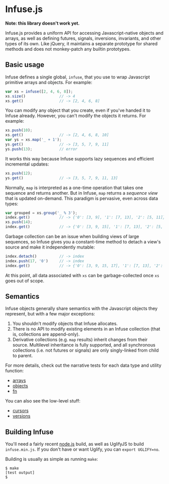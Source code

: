 # Infuse.js

**Note: this library doesn't work yet.**

Infuse.js provides a uniform API for accessing Javascript-native objects and
arrays, as well as defining futures, signals, inversions, invariants, and other
types of its own. Like jQuery, it maintains a separate prototype for shared
methods and does not monkey-patch any builtin prototypes.

## Basic usage

Infuse defines a single global, `infuse`, that you use to wrap Javascript
primitive arrays and objects. For example:

```js
var xs = infuse([2, 4, 6, 8]);
xs.size()               // -> 4
xs.get()                // -> [2, 4, 6, 8]
```

You can modify any object that you create, even if you've handed it to Infuse
already. However, you can't modify the objects it returns. For example:

```js
xs.push(10);
xs.get()                // -> [2, 4, 6, 8, 10]
var ys = xs.map('_ + 1');
ys.get()                // -> [3, 5, 7, 9, 11]
ys.push(13);            // error
```

It works this way because Infuse supports lazy sequences and efficient
incremental updates:

```js
xs.push(12);
ys.get()                // -> [3, 5, 7, 9, 11, 13]
```

Normally, `map` is interpreted as a one-time operation that takes one sequence
and returns another. But in Infuse, `map` returns a _sequence view_ that is
updated on-demand. This paradigm is pervasive, even across data types:

```js
var grouped = xs.group('_ % 3');
index.get()             // -> {'0': [3, 9], '1': [7, 13], '2': [5, 11]}
xs.push(14);
index.get()             // -> {'0': [3, 9, 15], '1': [7, 13], '2': [5, 11]}
```

Garbage collection can be an issue when building views of large sequences, so
Infuse gives you a constant-time method to detach a view's source and make it
independently mutable:

```js
index.detach()          // -> index
index.push(17, '0')     // -> index
index.get()             // -> {'0': [3, 9, 15, 17], '1': [7, 13], '2': [5, 11]}
```

At this point, all data associated with `xs` can be garbage-collected once `xs`
goes out of scope.

## Semantics

Infuse objects generally share semantics with the Javascript objects they
represent, but with a few major exceptions:

1. You shouldn't modify objects that Infuse allocates.
2. There is no API to modify existing elements in an Infuse collection (that
   is, collections are append-only).
3. Derivative collections (e.g. `map` results) inherit changes from their
   source. Multilevel inheritance is fully supported, and all synchronous
   collections (i.e. not futures or signals) are only singly-linked from child
   to parent.

For more details, check out the narrative tests for each data type and utility
function:

- [arrays](doc/array.md)
- [objects](doc/object.md)
- [fn](doc/fn.md)

You can also see the low-level stuff:

- [cursors](doc/cursors.md)
- [versions](doc/versions.md)

## Building Infuse

You'll need a fairly recent [node.js](http://nodejs.org) build, as well as
UglifyJS to build `infuse.min.js`. If you don't have or want Uglify, you can
`export UGLIFY=no`.

Building is usually as simple as running `make`:

    $ make
    [test output]
    $
